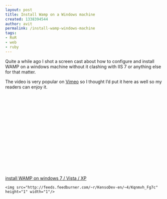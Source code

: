 ```yaml
---
layout: post
title: Install Wamp on a Windows machine
created: 1338394544
author: avit
permalink: /install-wamp-windows-machine
tags:
- RoR
- web
- ruby
---
```

<p>Quite a while ago I shot a screen cast about how to configure and install WAMP on a windows machine without it clashing with IIS 7 or anything else for that matter.</p>

<p>The video is very popular on <a href='http://www.vimeo.com'>Vimeo</a> so I thought I’d put it here as well so my readers can enjoy it. <!--more--> <object classid='clsid:d27cdb6e-ae6d-11cf-96b8-444553540000' codebase='http://download.macromedia.com/pub/shockwave/cabs/flash/swflash.cab#version=6,0,40,0' height='261' width='550'><param name='allowfullscreen' value='true' /><param name='allowscriptaccess' value='always' /><param name='src' value='http://vimeo.com/moogaloop.swf?clip_id=5185953&server=vimeo.com&show_title=1&show_byline=1&show_portrait=0&color=00ADEF&fullscreen=1' /><embed allowfullscreen='true' allowscriptaccess='always' height='261' src='http://vimeo.com/moogaloop.swf?clip_id=5185953&server=vimeo.com&show_title=1&show_byline=1&show_portrait=0&color=00ADEF&fullscreen=1' type='application/x-shockwave-flash' width='550' /></object></p>
<a href='http://vimeo.com/5185953'>install WAMP on windows 7 / Vista / XP</a>
      
    <img src="http://feeds.feedburner.com/~r/KensoDev-en/~4/Kqnmvh_Fg7c" height="1" width="1"/>
